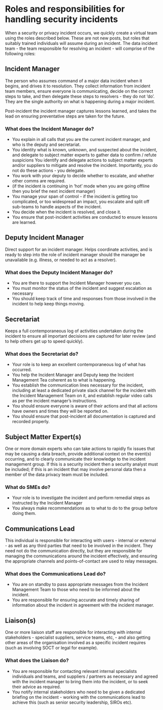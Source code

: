 # Roles and responsibilities for handling security incidents

When a security or privacy incident occurs, we quickly create a virtual team using the roles described below. These are not new posts, but roles that suitably trained individuals will assume during an incident. The data incident team - the team responsible for resolving an incident - will comprise of the following roles:


## Incident Manager
The person who assumes command of a major data incident when it begins, and drives it to resolution. They collect information from incident team members, ensure everyone is communicating, decide on the correct steps to take, and then delegate these steps to resolvers - they do not ‘do’. They are the single authority on what is happening during a major incident. 

Post-incident the incident manager captures lessons learned, and takes the lead on ensuring preventative steps are taken for the future.

### What does the Incident Manager do?
- You explain in all calls that you are the current incident manager, and who is the deputy and secretariat.  
- You identity what is known, unknown, and suspected about the incident, and delegate to subject matter experts to gather data to confirm / refute suspicions
You identify and delegate actions to subject matter experts and/or suppliers to mitigate and resolve the incident. Importantly, you do not do these actions - you delegate.
- You work with your deputy to decide whether to escalate, and whether other comms are required.
- (if the incident is continuing in ‘hot’ mode when you are going offline then you brief the next incident manager)
- You manage your span of control - if the incident is getting too complicated, or too widespread an impact, you escalate and split off sub-teams to handle aspects of the incident. 
- You decide when the incident is resolved, and close it. 
- You ensure that post-incident activities are conducted to ensure lessons are learned.
	

## Deputy Incident Manager
Direct support for an incident manager. Helps coordinate activities, and is ready to step into the role of incident manager should the manager be unavailable (e.g. illness, or needed to act as a resolver). 

### What does the Deputy Incident Manager do?
- You are there to support the Incident Manager however you can.
- You must monitor the status of the incident and suggest escalation as necessary
- You should keep track of time and responses from those involved in the incident to help keep things moving. 


## Secretariat
Keeps a full contemporaneous log of activities undertaken during the incident to ensure all important decisions are captured for later review (and to help others get up to speed quickly). 

### What does the Secretariat do?
- Your role is to keep an excellent contemporaneous log of what has occurred. 
- You help the Incident Manager and Deputy keep the Incident Management Tea coherent as to what is happening.
- You establish the communication lines necessary for the incident, including at least a dedicated private slack channel for the incident with the Incident Management Team on it, and establish regular video calls as per the incident manager’s instructions.
- You should ensure everyone is aware of their actions and that all actions have owners and times they will be reported on.
- You should ensure that post-incident all documentation is captured and recorded properly.


## Subject Matter Expert(s)
One or more domain experts who can take actions to rapidly fix issues that may be causing a data breach, provide additional context on the event(s) occurring, and to clearly communicate their knowledge to the incident management group. If this is a security incident then a security analyst must be included; if this is an incident that may involve personal data then a member of the data privacy team must be included. 

### What do SMEs do?
- Your role is to investigate the incident and perform remedial steps as instructed by the Incident Manager
- You always make recommendations as to what to do to the group before doing them. 


## Communications Lead
This individual is responsible for interacting with users - internal or external - as well as any third parties that need to be involved in the incident. They need not do the communication directly, but they are responsible for managing the communications around the incident effectively, and ensuring the appropriate channels and points-of-contact are used to relay messages.

### What does the Communications Lead do?
- You are on standby to pass appropriate messages from the Incident Management Team to those who need to be informed about the incident.
- You are responsible for ensuring accurate and timely sharing of information about the incident in agreement with the incident manager.


## Liaison(s)
One or more liaison staff are responsible for interacting with internal stakeholders - specialist  suppliers, service teams, etc, - and also getting other areas of the organisation involved as a specific incident requires (such as involving SOCT or legal for example).

### What does the Liaison do?
- You are responsible for contacting relevant internal specialists individuals and teams, and suppliers / partners as necessary and agreed with the incident manager to bring them into the incident, or to seek their advice as required.
- You notify internal stakeholders who need to be given a dedicated briefing on the incident - working with the communications lead to achieve this (such as senior security leadership, SIROs etc).  
